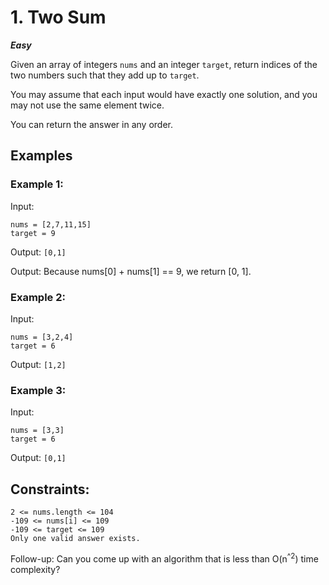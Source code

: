 # 1. Two Sum

***Easy***

Given an array of integers `nums` and an integer `target`, return indices of the two numbers such that they add up to `target`.

You may assume that each input would have exactly one solution, and you may not use the same element twice.

You can return the answer in any order.

 
## Examples
### Example 1:

Input: 
~~~
nums = [2,7,11,15]
target = 9
~~~
Output: `[0,1]`

Output: Because nums[0] + nums[1] == 9, we return [0, 1].

### Example 2:

Input: 
~~~
nums = [3,2,4]
target = 6
~~~
Output: `[1,2]`

### Example 3:

Input: 
~~~
nums = [3,3]
target = 6
~~~
Output: `[0,1]`

## Constraints:

    2 <= nums.length <= 104
    -109 <= nums[i] <= 109
    -109 <= target <= 109
    Only one valid answer exists.

 
Follow-up: Can you come up with an algorithm that is less than O(n<sup>^2</sup>) time complexity?